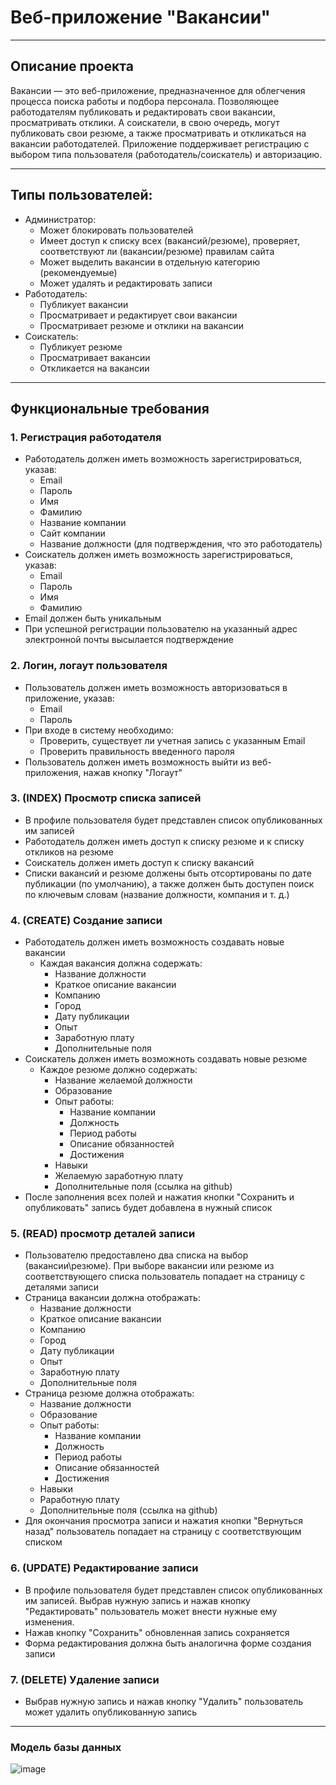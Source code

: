 # Веб-приложение "Вакансии"
___
## Описание проекта
Вакансии — это веб-приложение, предназначенное для облегчения процесса поиска работы и подбора персонала. Позволяющее работодателям публиковать и редактировать свои вакансии, просматривать отклики. А соискатели, в свою очередь, могут публиковать свои резюме, а также просматривать и откликаться на вакансии работодателей. Приложение поддерживает регистрацию с выбором типа пользователя (работодатель/соискатель) и авторизацию.
___
## Типы пользователей:

* Администратор: 
    * Может блокировать пользователей
    * Имеет доступ к списку всех (вакансий/резюме), проверяет, соответствуют ли (вакансии/резюме) правилам сайта
    * Может выделить вакансии в отдельную категорию (рекомендуемые)
    * Может удалять и редактировать записи
* Работодатель: 
    * Публикует вакансии
    * Просматривает и редактирует свои вакансии 
    * Просматривает резюме и отклики на вакансии
* Соискатель: 
    * Публикует резюме
    * Просматривает вакансии
    * Откликается на вакансии
___
## Функциональные требования
### 1. Регистрация работодателя
* Работодатель должен иметь возможность зарегистрироваться, указав:
    * Email
    * Пароль
    * Имя
    * Фамилию
    * Название компании
    * Сайт компании
    * Название должности (для подтверждения, что это работодатель)
* Соискатель должен иметь возможность зарегистрироваться, указав:
    * Email
    * Пароль
    * Имя
    * Фамилию
* Email должен быть уникальным
* При успешной регистрации пользователю на указанный адрес электронной почты высылается подтверждение

### 2. Логин, логаут пользователя
* Пользователь должен иметь возможность авторизоваться в приложение, указав:
    * Email
    * Пароль
* При входе в систему необходимо:
    * Проверить, существует ли учетная запись с указанным Email
    * Проверить правильность введенного пароля
* Пользователь должен иметь возможность выйти из веб-приложения, нажав кнопку "Логаут"

### 3. (INDEX) Просмотр списка записей
* В профиле пользователя будет представлен список опубликованных им записей
* Работодатель должен иметь доступ к списку резюме и к списку откликов на резюме
* Соискатель должен иметь доступ к списку вакансий
* Списки вакансий и резюме должены быть отсортированы по дате публикации (по умолчанию), а также должен быть доступен поиск по ключевым словам (название должности, компания и т. д.)

### 4. (CREATE) Создание записи
* Работодатель должен иметь возможность создавать новые вакансии
    * Каждая вакансия должна содержать:
        * Название должности
        * Краткое описание вакансии
        * Компанию
        * Город
        * Дату публикации
        * Опыт
        * Заработную плату
        * Дополнительные поля
* Соискатель должен иметь возможноть создавать новые резюме
    * Каждое резюме должно содержать:
        * Название желаемой должности
        * Образование
        * Опыт работы:
            * Название компании
            * Должность
            * Период работы
            * Описание обязанностей
            * Достижения
        * Навыки
        * Желаемую заработную плату
        * Дополнительные поля (ссылка на github)
* После заполнения всех полей и нажатия кнопки "Сохранить и опубликовать" запись будет добавлена в нужный список
### 5. (READ) просмотр деталей записи
* Пользователю предоставлено два списка на выбор (вакансии\резюме). При выборе вакансии или резюме из соответствующего списка пользователь попадает на страницу с деталями записи
* Страница вакансии должна отображать:
    * Название должности
    * Краткое описание вакансии
    * Компанию
    * Город
    * Дату публикации
    * Опыт
    * Заработную плату
    * Дополнительные поля
* Страница резюме должна отображать:
    * Название должности
    * Образование
    * Опыт работы:
        * Название компании
        * Должность
        * Период работы
        * Описание обязанностей
        * Достижения
    * Навыки
    * Pаработную плату
    * Дополнительные поля (ссылка на github)
* Для окончания просмотра записи и нажатия кнопки "Вернуться назад" пользователь попадает на страницу с соответствующим списком

### 6. (UPDATE) Редактирование записи
* В профиле пользователя будет представлен список опубликованных им записей. Выбрав нужную запись и нажав кнопку "Редактировать" пользователь может внести нужные ему изменения.
* Нажав кнопку "Сохранить" обновленная запись сохраняется
* Форма редактирования должна быть аналогична форме создания записи 

### 7. (DELETE) Удаление записи
* Выбрав нужную запись и нажав кнопку "Удалить" пользователь может удалить опубликованную запись
___
### Модель базы данных
![image](https://github.com/user-attachments/assets/f01b105b-10a7-4352-aa2c-386d677de121)


